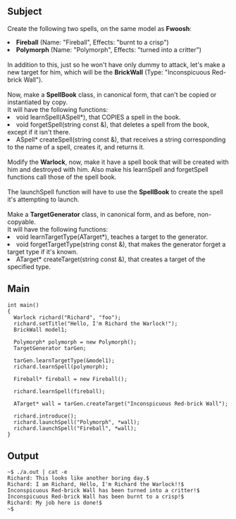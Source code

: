 ## Subject
Create the following two spells, on the same model as <b>Fwoosh</b>:
<li> <b>Fireball</b> (Name: "Fireball", Effects: "burnt to a crisp") </li>
<li> <b>Polymorph</b> (Name: "Polymorph", Effects: "turned into a critter") </li>
<br>
In addition to this, just so he won't have only dummy to attack, let's make a new target for him, which will be the <b>BrickWall</b> (Type: "Inconspicuous Red-brick Wall"). <br>
<br>
Now, make a <b>SpellBook</b> class, in canonical form, that can't be copied or instantiated by copy.<br>It will have the following functions:
<li> void learnSpell(ASpell*), that COPIES a spell in the book. </li>
<li> void forgetSpell(string const &), that deletes a spell from the book, except if it isn't there. </li>
<li> ASpell* createSpell(string const &), that receives a string corresponding to the name of a spell, creates it, and returns it. </li>
<br>
Modify the <b>Warlock</b>, now, make it have a spell book that will be created with him and destroyed with him. Also make his learnSpell and forgetSpell functions call those of the spell book.
<br><br>
The launchSpell function will have to use the <b>SpellBook</b> to create the spell it's attempting to launch.
<br><br>
Make a <b>TargetGenerator</b> class, in canonical form, and as before, non-copyable.
<br>
It will have the following functions:
<li> void learnTargetType(ATarget*), teaches a target to the generator. </li>
<li> void forgetTargetType(string const &), that makes the generator forget a target type if it's known. </li>
<li> ATarget* createTarget(string const &), that creates a target of the specified type. </li>

## Main
```
int main()
{
  Warlock richard("Richard", "foo");
  richard.setTitle("Hello, I'm Richard the Warlock!");
  BrickWall model1;

  Polymorph* polymorph = new Polymorph();
  TargetGenerator tarGen;

  tarGen.learnTargetType(&model1);
  richard.learnSpell(polymorph);

  Fireball* fireball = new Fireball();

  richard.learnSpell(fireball);

  ATarget* wall = tarGen.createTarget("Inconspicuous Red-brick Wall");

  richard.introduce();
  richard.launchSpell("Polymorph", *wall);
  richard.launchSpell("Fireball", *wall);
}
```

## Output
```
~$ ./a.out | cat -e
Richard: This looks like another boring day.$
Richard: I am Richard, Hello, I'm Richard the Warlock!!$
Inconspicuous Red-brick Wall has been turned into a critter!$
Inconspicuous Red-brick Wall has been burnt to a crisp!$
Richard: My job here is done!$
~$
```
